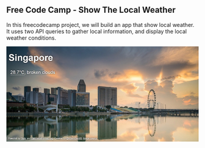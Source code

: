 ## Free Code Camp - Show The Local Weather

In this freecodecamp project, we will build an app that show local weather. It uses two API queries to gather local information, and display the local weather conditions.

![Preview](screenshot.jpg)

